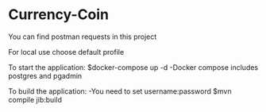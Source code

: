 # Currency-Coin

You can find postman requests in this project

For local use choose default profile

To start the application:
    $docker-compose up -d
    -Docker compose includes postgres and pgadmin

To build the application:
    -You need to set username:password
    $mvn compile jib:build

